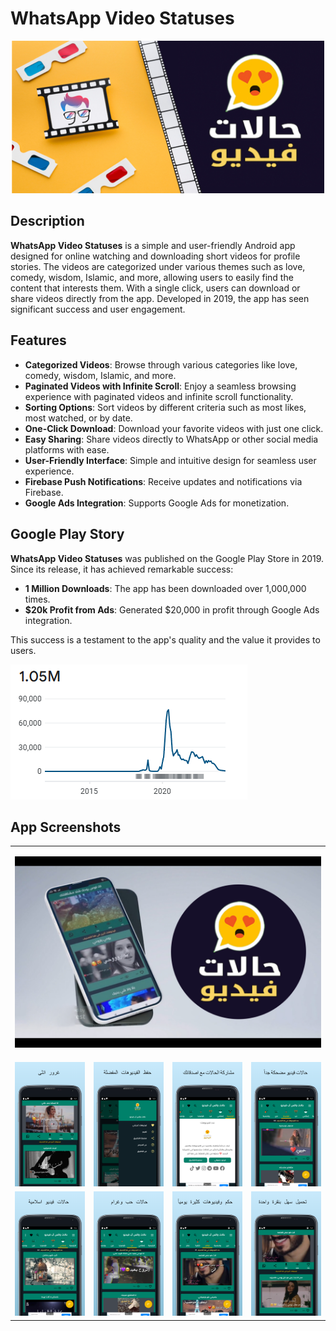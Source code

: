 # WhatsApp Video Statuses

<p align="center">
  <img src="images/Feature graphic.jpg" alt="Cover" width="500"/>
</p>

## Description
**WhatsApp Video Statuses** is a  simple and user-friendly Android app designed for online watching and downloading short videos for profile stories. The videos are categorized under various themes such as love, comedy, wisdom, Islamic, and more, allowing users to easily find the content that interests them. With a single click, users can download or share videos directly from the app. Developed in 2019, the app has seen significant success and user engagement.

## Features
- **Categorized Videos**: Browse through various categories like love, comedy, wisdom, Islamic, and more.
- **Paginated Videos with Infinite Scroll**: Enjoy a seamless browsing experience with paginated videos and infinite scroll functionality.
- **Sorting Options**: Sort videos by different criteria such as most likes, most watched, or by date.
- **One-Click Download**: Download your favorite videos with just one click.
- **Easy Sharing**: Share videos directly to WhatsApp or other social media platforms with ease.
- **User-Friendly Interface**: Simple and intuitive design for seamless user experience.
- **Firebase Push Notifications**: Receive updates and notifications via Firebase.
- **Google Ads Integration**: Supports Google Ads for monetization.

## Google Play Story
**WhatsApp Video Statuses** was published on the Google Play Store in 2019. Since its release, it has achieved remarkable success:
- **1 Million Downloads**: The app has been downloaded over 1,000,000 times.
- **$20k  Profit from Ads**: Generated $20,000 in profit through Google Ads integration.

This success is a testament to the app's quality and the value it provides to users.

![Google Play Downloads](images/downloads.png)


## App Screenshots

<table align="center">
  <tr>
    <td colspan="4" ><p align="center"><img src="images/cover.jpg" alt="Cover" width="600"/></p></td>
  </tr>
  <tr>
    <td><img src="images/screenshot-9.png" alt="Video Player" width="200"/></td>
    <td><img src="images/screenshot-10.png" alt="Side List" width="200"/></td>
    <td><img src="images/screenshot-6.png" alt="Home Screen" width="200"/></td>
    <td><img src="images/screenshot-5.png" alt="Video Categories" width="200"/></td>
  </tr>
  <tr>
    <td><img src="images/screenshot-3.png" width="200"/></td>
    <td><img src="images/screenshot-4.png" width="200"/></td>
    <td><img src="images/screenshot-7.png" width="200"/></td>
    <td><img src="images/screenshot-8.png" width="200"/></td>
  </tr>
</table>
